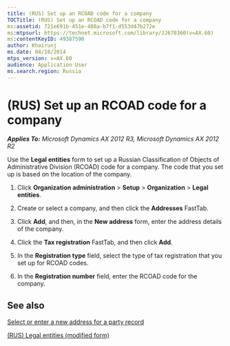 ```yaml
---
title: (RUS) Set up an RCOAD code for a company
TOCTitle: (RUS) Set up an RCOAD code for a company
ms:assetid: 721e691b-451e-488a-b7f1-d553d47b272e
ms:mtpsurl: https://technet.microsoft.com/library/JJ678360(v=AX.60)
ms:contentKeyID: 49387590
author: Khairunj
ms.date: 04/18/2014
mtps_version: v=AX.60
audience: Application User
ms.search.region: Russia
---
```


# (RUS) Set up an RCOAD code for a company 


_**Applies To:** Microsoft Dynamics AX 2012 R3, Microsoft Dynamics AX 2012 R2_

Use the **Legal entities** form to set up a Russian Classification of Objects of Administrative Division (RCOAD) code for a company. The code that you set up is based on the location of the company.

1.  Click **Organization administration** \> **Setup** \> **Organization** \> **Legal entities**.

2.  Create or select a company, and then click the **Addresses** FastTab.

3.  Click **Add**, and then, in the **New address** form, enter the address details of the company.

4.  Click the **Tax registration** FastTab, and then click **Add**.

5.  In the **Registration type** field, select the type of tax registration that you set up for RCOAD codes.

6.  In the **Registration number** field, enter the RCOAD code for the company.

## See also

[Select or enter a new address for a party record](select-or-enter-a-new-address-for-a-party-record.md)

[(RUS) Legal entities (modified form)](https://technet.microsoft.com/library/jj711352\(v=ax.60\))

  


